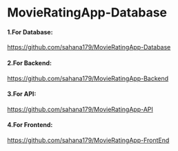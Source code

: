 # MovieRatingApp-Database

#### 1.For Database: 
https://github.com/sahana179/MovieRatingApp-Database

#### 2.For Backend: 
https://github.com/sahana179/MovieRatingApp-Backend

#### 3.For API: 
https://github.com/sahana179/MovieRatingApp-API

#### 4.For Frontend: 
https://github.com/sahana179/MovieRatingApp-FrontEnd
